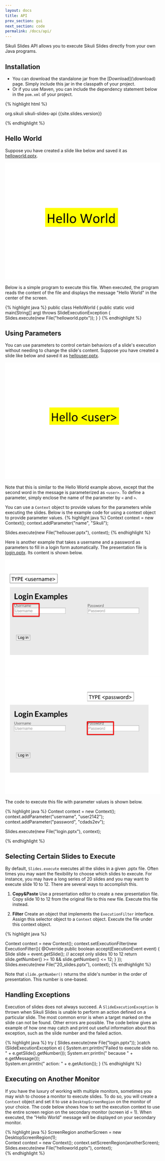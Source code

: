```yaml
---
layout: docs
title: API
prev_section: gui
next_section: code
permalink: /docs/api/
---
```


Sikuli Slides API allows you to execute Sikuli Slides directly from your own Java programs. 

## Installation

* You can download the standalone jar from the [Download](\download\) page. Simply include this jar in the classpath of your project.
* Or if you use Maven, you can include the dependency statement below in the `pom.xml` of your project.

{% highlight html %}

<dependency>
	<groupId>org.sikuli</groupId>
	<artifactId>sikuli-slides-api</artifactId>
	<version>{{site.slides.version}}</version>
</dependency>

{% endhighlight %}



## Hello World
Suppose you have created a slide like below and saved it as [helloworld.pptx](/pptx/helloworld.pptx).

<img src="/img/helloworld.jpg" class="half img-polaroid">

Below is a simple program to execute this file. When executed, the program reads the content of the file and displays the message "Hello World" in the center of the screen.

{% highlight java %}
public class HelloWorld {
	public static void main(String[] arg) throws SlideExecutionException {		
		Slides.execute(new File("helloworld.pptx"));
	}
}
{% endhighlight %}

## Using Parameters

You can use parameters to control certain behaviors of a slide's execution without needing to change the slide's content. Suppose you have created a slide like below and saved it as [hellouser.pptx](/pptx/hellouser.pptx). 

<img src="/img/hellouser.jpg" class="half img-polaroid">

Note that this is similar to the Hello World example above, except that the second word in the message is parameterized as `<user>`. To define a parameter, simply enclose the name of the parameter by `<` and `>`. 

You can use a `Context` object to provide values for the parameters while executing the slides. Below is the example code for using a context object to provide parameter values.
{% highlight java %}
Context context = new Context();
context.addParameter("name", "Sikuli");		
		
Slides.execute(new File("hellouser.pptx"), context);
{% endhighlight %}


Here is another example that takes a username and a password as parameters to fill in a login form automatically.
The presentation file is [login.pptx](/pptx/login.pptx). Its content is shown below.

<img src="/img/login_username.jpg" class="half img-polaroid">
<img src="/img/login_password.jpg" class="half img-polaroid">

The code to execute this file with parameter values is shown below.

{% highlight java %}
Context context = new Context();
context.addParameter("username", "user2142");
context.addParameter("password", "cdads2ev");
		
Slides.execute(new File("login.pptx"), context);

{% endhighlight %}


## Selecting Certain Slides to Execute

By default, `Slides.execute` executes all the slides in a given .pptx file. Often times you may want the flexibility to choose which slides to execute. For instance, you may have a long series of 20 slides and you may want to execute slide 10 to 12. There are several ways to accomplish this.

1. **Copy&Paste** Use a presentation editor to create a new presentation file. Copy slide 10 to 12 from the original file to this new file. Execute this file instead.

2. **Filter** Create an object that implements the `ExecutionFilter` interface. Assign this selector object to a `Context` object. Execute the file under this context object.

{% highlight java %}

Context context = new Context();
context.setExecutionFilter(new ExecutionFilter(){
	@Override
	public boolean accept(ExecutionEvent event) {
		Slide slide = event.getSlide();
		// accept only slides 10 to 12
		return slide.getNumber() >= 10 && slide.getNumber() <= 12;
	}
});
Slides.execute(new File("20_slides.pptx"), context);
{% endhighlight %}

Note that `slide.getNumber()` returns the slide's number in the order of presentation. This number is one-based.

## Handling Exceptions

Execution of slides does not always succeed. A `SlideExecutionException` is thrown when Sikuli Slides is unable to perform an action defined on a particular slide. The most common error is when a target marked on the slide can not be found. Other errors are possible. The code below gives an example of how one may catch and print out useful information about this exception, such as the slide number and the failed action.

{% highlight java %}
try {
	Slides.execute(new File("login.pptx"));
}catch (SlideExecutionException e) {
	System.err.println("Failed to execute slide no. " + e.getSlide().getNumber());
	System.err.println(" because " + e.getMessage());			
	System.err.println(" action: " + e.getAction());
}
{% endhighlight %}

## Executing on Another Monitor

If you have the luxury of working with multiple monitors, sometimes you may wish to choose a monitor to execute slides. To do so, you will create a `Context` object and set it to use a `DesktopScreenRegion` on the monitor of your choice. The code below shows how to set the execution context to use the entire screen region on the secondary monitor (screen id = 1). When executed, the "Hello World" message will be displayed on your secondary monitor.

{% highlight java %}
ScreenRegion anotherScreen = new DesktopScreenRegion(1);		
Context context = new Context();
context.setScreenRegion(anotherScreen);
Slides.execute(new File("helloworld.pptx"), context);		
{% endhighlight %}